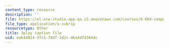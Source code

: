 ```yaml
---
content_type: resource
description: ''
file: https://ol-ocw-studio-app-qa.s3.amazonaws.com/courses/6-004-computation-structures-spring-2017/eab448143fc578df1d2c46a4dfd364dc_MpJe7SMzi0E.srt
file_type: application/x-subrip
resourcetype: Other
title: 3play caption file
uid: eab44814-3fc5-78df-1d2c-46a4dfd364dc
---
```

